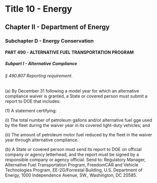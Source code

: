 
# Title 10 - Energy
## Chapter II - Department of Energy
### Subchapter D - Energy Conservation
#### PART 490 - ALTERNATIVE FUEL TRANSPORTATION PROGRAM
##### Subpart I - Alternative Compliance
###### § 490.807 Reporting requirement.

(a) By December 31 following a model year for which an alternative compliance waiver is granted, a State or covered person must submit a report to DOE that includes:

(1) A statement certifying:

(i) The total number of petroleum gallons and/or alternative fuel gge used by the fleet during the waiver year in its covered light-duty vehicles; and

(ii) The amount of petroleum motor fuel reduced by the fleet in the waiver year through alternative compliance.

(b) A State or covered person must send its report to DOE on official company or agency letterhead, and the report must be signed by a responsible company or agency official. Send to: Regulatory Manager, Alternative Fuel Transportation Program, FreedomCAR and Vehicle Technologies Program, EE-2G/Forrestal Building, U.S. Department of Energy, 1000 Independence Avenue, SW., Washington, DC 20585.
